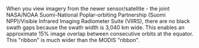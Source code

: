 <p>When you view imagery from the newer sensor/satellite - the joint NASA/NOAA Suomi-National Poplar-orbiting Partnership (Suomi NPP)/Visibie Infrared Imaging Radiometer Suite (VIIRS), there are no black swath gaps because the swath width is 3,040 km wide. This enables an approximate 15% image overlap between consecutive orbits at the equator. This "ribbon" is much wider than the MODIS "ribbon".</p>

